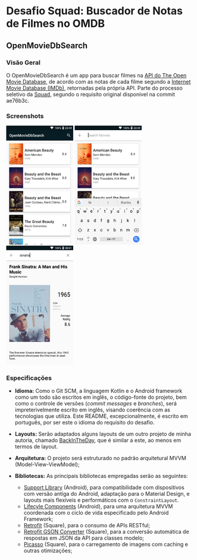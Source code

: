 # Desafio Squad: Buscador de Notas de Filmes no OMDB
## OpenMovieDbSearch

### Visão Geral
O OpenMovieDbSearch é um app para buscar filmes na [API do The Open Movie Database](https://www.omdbapi.com/), de acordo com as notas de cada filme segundo a [Internet Movie Database (IMDb)](https://www.imdb.com/), retornadas pela própria API. Parte do processo seletivo da [Squad](https://squad.com.br/), segundo o requisito original disponível na commit ae76b3c.

### Screenshots
<p>
<img src="/screenshots/searchscreen_search_closed.png" height="320" width="180"/>
<img src="/screenshots/searchscreen_search_open.png" height="320" width="180"/>
<img src="/screenshots/detailscreen.png" height="320" width="180"/>
</p>

### Especificações
 - **Idioma:** Como o Git SCM, a linguagem Kotlin e o Android framework como um todo são escritos em inglês, o código-fonte do projeto, bem como o controle de versões (*commit messages* e *branches*), será impreterivelmente escrito em inglês, visando coerência com as tecnologias que utiliza. Este README, excepcionalmente, é escrito em português, por ser este o idioma do requisito do desafio.

 - **Layouts:** Serão adaptados alguns layouts de um outro projeto de minha autoria, chamado [BackInTheDay](https://github.com/gabrielfeo/BackInTheDay), que é similar a este, ao menos em termos de layout. 

 - **Arquitetura:** O projeto será estruturado no padrão arquitetural MVVM (Model-View-ViewModel);
 - **Bibliotecas:** As principais bibliotecas empregadas serão as seguintes: 
   - [Support Library](https://developer.android.com/topic/libraries/support-library/) (Android), para compatibilidade com dispositivos com versão antiga do Android, adaptação para o Material Design, e layouts mais flexíveis e performáticos com o `ConstraintLayout`.
   - [Lifecyle Components](https://developer.android.com/reference/android/arch/lifecycle/package-summary) (Android), para uma arquitetura MVVM coordenada com o ciclo de vida especificado pelo Android Framework;
   - [Retrofit](https://square.github.io/retrofit/) (Square), para o consumo de APIs RESTful;
   - [Retrofit GSON Converter](https://github.com/square/retrofit/tree/master/retrofit-converters/gson) (Square), para a conversão automática de respostas em JSON da API para classes modelo;
   - [Picasso](https://square.github.io/picasso/) (Square), para o carregamento de imagens com caching e outras otimizações;